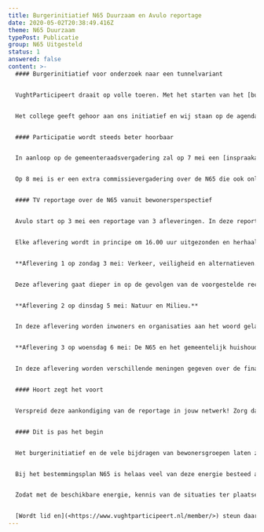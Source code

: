 ```yaml
---
title: Burgerinitiatief N65 Duurzaam en Avulo reportage
date: 2020-05-02T20:38:49.416Z
theme: N65 Duurzaam
typePost: Publicatie
group: N65 Uitgesteld
status: 1
answered: false
content: >-
  #### Burgerinitiatief voor onderzoek naar een tunnelvariant


  VughtParticipeert draait op volle toeren. Met het starten van het [burgerinitiatief](https://www.vughtparticipeert.nl/post/n65-besluitvorming-is-onzuiver-onvolledig-en-onverstandig/ab6d8024bdf8c7a0398f31fdc021363d) N65 Duurzaam, om een tunnelvariant te laten onderzoeken, hebben wij vele inwoners van Vught in beweging gekregen. Inmiddels zijn er meer dan 350 handtekeningen onder dit initiatief gezet en dat aantal loopt dagelijks verder op.


  Het college geeft gehoor aan ons initiatief en wij staan op de agenda van de gemeenteraadsvergadering van 14 mei. Eerst komen wij aan het woord, daarna wordt het bestemmingsplan N65 besproken, of niet als eerst tot een onderzoek naar een tunnelvariant wordt besloten.


  #### Participatie wordt steeds beter hoorbaar


  In aanloop op de gemeenteraadsvergadering zal op 7 mei een [inspraakavond](https://gemeenteraad.vught.nl/inspraakavond-gewijzigde-vaststelling-bestemmingsplan-n65-vught) over het bestemmingsplan N65 worden gehouden. Daar kan door inwoners worden ingesproken en velen hebben zich hiervoor reeds gemeld, ook VughtParticipeert. Ook 7 mei wordt een historische avond voor Vught en kan live worden gevolgd. Details hierover worden nog gepubliceerd.


  Op 8 mei is er een extra commissievergadering over de N65 die ook online kan worden gevolgd.


  #### TV reportage over de N65 vanuit bewonersperspectief


  Avulo start op 3 mei een reportage van 3 afleveringen. In deze reportage worden diverse bewonersgroepen en organisaties aan het woord gelaten. Zij leggen uit wat de voorgestelde variant voor de reconstructie N65 voor hun buurt betekent.


  Elke aflevering wordt in principe om 16.00 uur uitgezonden en herhaald om 20.00 uur op dezelfde dag en om 11.30 uur de volgende dag.


  **Aflevering 1 op zondag 3 mei: Verkeer, veiligheid en alternatieven.**


  Deze aflevering gaat dieper in op de gevolgen van de voorgestelde reconstructie van de N65 voor de verkeersstromen in ons dorp, de kritische locaties en de verkeersveiligheid. Tevens wordt aangeven welke alternatieven er eerst onderzocht moeten worden voordat een duurzaam besluit kan worden genomen.


  **Aflevering 2 op dinsdag 5 mei: Natuur en Milieu.**


  In deze aflevering worden inwoners en organisaties aan het woord gelaten die zich zorgen maken over ons groen, onze gezondheid en de omgeving voor onze kinderen als gevolg van de voorgestelde reconstructie van de N65. Hierbij geven zij aan welke negatieve invloed deze plannen zullen hebben en op welke manier zij hiertegen weerstand zullen bieden.


  **Aflevering 3 op woensdag 6 mei: De N65 en het gemeentelijk huishoudboekje.**


  In deze aflevering worden verschillende meningen gegeven over de financiële gezondheid van onze gemeente en de gevolgen voor ons huishoudboekje in de komende jaren. Kiezen voor de grote financiële bijdragen die onze gemeente wil doen aan het oplossen van infrastructuur problemen van Rijkswaterstaat en ProRail, zullen een grote invloed hebben op voorzieningen als scholen, sport, cultuur, verkeersveiligheid en het sociaal domein.


  #### Hoort zegt het voort


  Verspreid deze aankondiging van de reportage in jouw netwerk! Zorg dat zoveel mogelijk bewoners hier weet van hebben.


  #### Dit is pas het begin


  Het burgerinitiatief en de vele bijdragen van bewonersgroepen laten zien hoeveel energie, kennis en betrokkenheid er is binnen onze gemeente. Het is dit potentieel dat VughtParticipeert probeert te mobiliseren, het is immers onze gemeente en daar willen wij in participeren.


  Bij het bestemmingsplan N65 is helaas veel van deze energie besteed aan het zoeken naar informatie, weerwoord bieden aan onjuiste beeldvorming en gevestigde meningen bijstellen. Veel liever zou VughtParticipeert willen bijdragen aan een samenwerking waarbij gemeente en bewoners van meet af aan meningen en ideeën uitwisselen en mogelijkheden beoordelen.


  Zodat met de beschikbare energie, kennis van de situaties ter plaatse en deskundigheid, gewerkt wordt aan betere resultaten. Hiermee willen wij het energieverlies door verzet en boosheid achteraf beperken en komen tot keuzes die beter worden begrepen en geaccepteerd.


  [Wordt lid en](<https://www.vughtparticipeert.nl/member/>) steun daarmee ons werk. Hoe meer leden, hoe effectiever de participatie!
---
```

